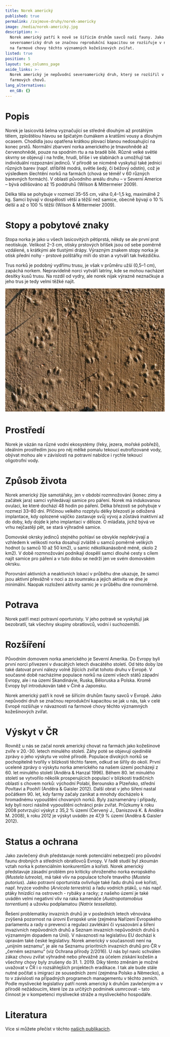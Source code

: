 ```yaml
---
title: Norek americký
published: true
permalink: /zajmove-druhy/norek-americky
image: /media/norek-americký.jpg
description: >-
  Norek americký patří k nově se šířícím druhům savců naší fauny. Jako nepůvodní
  severoamerický druh se značnou reprodukční kapacitou se rozšiřuje v návaznosti
  na farmové chovy těchto významných kožešinových zvířat.
listed: true
position: 5
layout: two_columns_page
aside_links: >-
  Norek americký je nepůvodní severoamerický druh, který se rozšířil v Evropě z
  farmových chovů.
lang_alternatives:
  en_GB: {}
---
```

# Popis

Norek je lasicovitá šelma vyznačující se středně dlouhým až protáhlým tělem, zploštělou hlavou se špičatým čumákem a kratšími vousy a dlouhým ocasem. Chodidla jsou opatřena krátkou plovací blanou nedosahující na konec prstů. Normální zbarvení norka amerického je tmavohnědé až červenohnědé, pouze na spodním rtu a na bradě bílé. Různě velké světlé skvrny se objevují i na hrdle, hrudi, břiše i ve slabinách a umožňují tak individuální rozpoznání jedinců. V přírodě se nicméně vyskytují také jednici různých barev (např. stříbřitě modrá, světle šedý, či béžový odstín), což je výsledkem šlechtění norků na farmách (chová se téměř v 60 různých barevných formách). V oblasti původního areálu druhu – v Severní Americe – bývá odlišováno až 15 poddruhů (Wilson & Mittermeier 2009).

Délka těla se pohybuje v rozmezí 35–55 cm, váha 0,4–1,5 kg, maximálně 2 kg. Samci bývají v dospělosti větší a těžší než samice, obecně bývají o 10 % delší a až o 100 % těžší (Wilson & Mittermeier 2009). 

# Stopy a pobytové znaky

Stopa norka je jako u všech lasicovitých pětiprstá, někdy se ale první prst neotiskuje. Velikost 2–3 cm, otisky prstových bříšek jsou od sebe poměrně vzdálené, s krátkými ale tlustými drápy. Výrazným znakem stopy norka je otisk přední nohy - prstové polštářky míří do stran a vytváří tak hvězdičku. 

Trus norků je podobný vydřímu trusu, je však v průměru užší (0,5–1 cm), zapáchá norkem. Nepravidelně norci vytváří latríny, kde se mohou nacházet desítky kusů trusu. Na rozdíl od vydry, ale norek nijak výrazně neznačkuje a jeho trus je tedy velmi těžké najít. 

![stopy norka amerického](/media/snimek-062a.jpg)

# Prostředí

Norek je vázán na různé vodní ekosystémy (řeky, jezera, mořské pobřeží), ideálním prostředím jsou pro něj mělké pomalu tekoucí eutrofizované vody, obývat mohou ale v závislosti na potravní nabídce i rychle tekoucí oligotrofní vody.

# Způsob života

Norek americký žije samotářsky, jen v období rozmnožování (konec zimy a začátek jara) samci vyhledávají samice pro páření. Norek má indukovanou ovulaci, ke které dochází 48 hodin po páření. Délka březosti se pohybuje v rozmezí 33–80 dní. Příčinou velkého rozptylu délky březosti je odložená implantace, kdy oplozené vajíčko zastavuje svůj vývoj a zůstává inaktivní až do doby, kdy dojde k jeho implantaci v děloze. O mláďata, jichž bývá ve vrhu nejčastěji pět, se stará výhradně samice.

Domovské okrsky jedinců stejného pohlaví se obvykle nepřekrývají a vzhledem k velikosti norka dosahují zvláště u samců poměrně velikých hodnot (u samců 10 až 50 km2), u samic několikanásobně méně, okolo 2 km2). V době rozmnožování podnikají dospělí samci dlouhé cesty s cílem najít samice pro páření a v tuto dobu se nedrží jen ve svém domovském okrsku. 

Porovnání aktivních a neaktivních lokací v průběhu dne ukazuje, že samci jsou aktivní převážně v noci a za soumraku a jejich aktivita ve dne je minimální. Naopak rozložení aktivity samic je v průběhu dne rovnoměrné. 

# Potrava

Norek patří mezi potravní oportunisty. V jeho potravě se vyskytují jak bezobratlí, tak všechny skupiny obratlovců, vodní i suchozemští. 

# Rozšíření

Původním domovem norka amerického je Severní Amerika. Do Evropy byli první norci přivezeni v dvacátých letech dvacátého století. Od této doby lze také datovat první nálezy volně žijících zvířat tohoto druhu v Evropě. V současné době nacházíme populace norků na území všech států západní Evropy, ale i na území Skandinávie, Ruska, Běloruska a Polska. Kromě Evropy byl introdukován také v Číně a Japonsku. 

Norek americký patří k nově se šířícím druhům fauny savců v Evropě. Jako nepůvodní druh se značnou reprodukční kapacitou se jak u nás, tak v celé Evropě rozšiřuje v návaznosti na farmové chovy těchto významných kožešinových zvířat.

# Výskyt v ČR

Rovněž u nás se začal norek americký chovat na farmách jako kožešinové zvíře v 20.-30. letech minulého století. Záhy poté se objevují ojedinělé zprávy o jeho výskytu ve volné přírodě. Populace divokých norků se pochopitelně tvořily v blízkosti těchto farem, odkud se šířily do okolí. První ucelené zprávy o výskytu norka amerického na našem území pocházejí z 60. let minulého století (Anděra & Hanzal 1996). Během 80. let minulého století se vytvořilo několik prosperujících populací v blízkosti tradičních oblastí s chovem norků: východní Polabí, Berounsko a Plzeňsko, střední Povltaví a Poohří (Anděra & Gaisler 2012). Další obrat v jeho šíření nastal počátkem 90. let, kdy farmy začaly zanikat a mnohdy docházelo k hromadnému vypouštění chovaných norků. Byly zaznamenány i případy, kdy byli norci násilně vypouštěni ochránci práv zvířat. Průzkumy k roku 2008 potvrzující výskyt z 35,2 % území (Červený J., Daniszová K. & Anděra M. 2008), k roku 2012 je výskyt uváděn ze 47,9 % území (Anděra & Gaisler 2012).

# Status a ochrana

Jako zavlečený druh představuje norek potenciální nebezpečí pro původní faunu drobných a středních obratlovců Evropy. V řadě studií byl zkoumán vztah norka k potenciálním konkurentům a kořisti. Norek americký představuje zásadní problém pro kriticky ohroženého norka evropského (_Mustela lutreola_), má také vliv na populace tchoře tmavého (_Mustela putorius_). Jako potravní oportunista ovlivňuje také řadu druhů své kořisti, např. hryzce vodního (_Arvicola terrestris_) a řadu vodních ptáků, u nás např. ptáky hnízdící na ostrovech  - rybáky a racky; z našeho území je také uváděn velmi negativní vliv na raka kamenáče (_Austropotamobius torrentium_) a užovku podplamatou (_Natrix tessellata_).

Řešení problematiky invazních druhů je v posledních letech věnována zvýšená pozornost na úrovni Evropské unie (zejména Nařízení Evropského parlamentu a rady o prevenci a regulaci zavlékání či vysazování a šíření invazivních nepůvodních druhů a Seznam invazních nepůvodních druhů s významným dopadem na Unii). V návaznosti na legislativu EU dochází k úpravám také české legislativy. Norek americký v současnosti není na „unijním seznamu“, je ale na Seznamu prioritních invazních druhů pro ČR v „černém seznamu“ (viz Ochrana přírody 2/2016). U nás byl navíc schválen zákaz chovu zvířat výhradně nebo převážně za účelem získání kožešin a všechny chovy byly zrušeny do 31. 1. 2019. Díky těmto změnám je možné uvažovat v ČR i o rozsáhlejších projektech eradikace. I tak ale bude stále nutné počítat s imigrací ze sousedních zemí (zejména Polsko a Německo), a to v závislosti na případných programech managementu v těchto zemích. Podle myslivecké legislativy patří norek americký k druhům zavlečeným a v přírodě nežádoucím, které lze za určitých podmínek usmrcovat – tato činnost je v kompetenci myslivecké stráže a mysliveckého hospodáře. 

# Literatura

Více si můžete přečíst v těchto [našich publikacích](/publications#category=norek).

